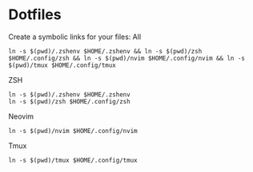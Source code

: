 # Dotfiles

Create a symbolic links for your files:
All
```
ln -s $(pwd)/.zshenv $HOME/.zshenv && ln -s $(pwd)/zsh $HOME/.config/zsh && ln -s $(pwd)/nvim $HOME/.config/nvim && ln -s $(pwd)/tmux $HOME/.config/tmux
```

ZSH
```
ln -s $(pwd)/.zshenv $HOME/.zshenv
ln -s $(pwd)/zsh $HOME/.config/zsh
```

Neovim
```
ln -s $(pwd)/nvim $HOME/.config/nvim
```

Tmux
```
ln -s $(pwd)/tmux $HOME/.config/tmux
```
